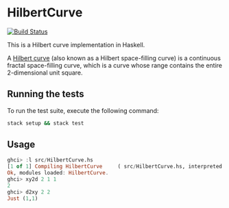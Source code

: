# HilbertCurve

[![Build Status](https://travis-ci.org/FX-HAO/HilbertCurve.svg?branch=master)](https://travis-ci.org/FX-HAO/HilbertCurve)

This is a Hilbert curve implementation in Haskell.

A [Hilbert curve](https://en.wikipedia.org/wiki/Hilbert_curve) (also known as a Hilbert space-filling curve) is a continuous fractal space-filling curve, which is a curve whose range contains the entire 2-dimensional unit square.

## Running the tests

To run the test suite, execute the following command:

```bash
stack setup && stack test
```

## Usage

```haskell
ghci> :l src/HilbertCurve.hs
[1 of 1] Compiling HilbertCurve     ( src/HilbertCurve.hs, interpreted )
Ok, modules loaded: HilbertCurve.
ghci> xy2d 2 1 1
2
ghci> d2xy 2 2
Just (1,1)
```
